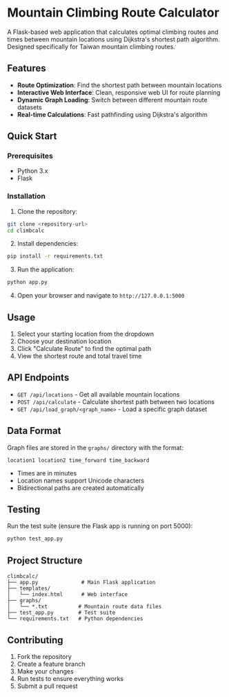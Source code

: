 # Mountain Climbing Route Calculator

A Flask-based web application that calculates optimal climbing routes and times between mountain locations using Dijkstra's shortest path algorithm. Designed specifically for Taiwan mountain climbing routes.

## Features

- **Route Optimization**: Find the shortest path between mountain locations
- **Interactive Web Interface**: Clean, responsive web UI for route planning
- **Dynamic Graph Loading**: Switch between different mountain route datasets
- **Real-time Calculations**: Fast pathfinding using Dijkstra's algorithm

## Quick Start

### Prerequisites

- Python 3.x
- Flask

### Installation

1. Clone the repository:
```bash
git clone <repository-url>
cd climbcalc
```

2. Install dependencies:
```bash
pip install -r requirements.txt
```

3. Run the application:
```bash
python app.py
```

4. Open your browser and navigate to `http://127.0.0.1:5000`

## Usage

1. Select your starting location from the dropdown
2. Choose your destination location
3. Click "Calculate Route" to find the optimal path
4. View the shortest route and total travel time

## API Endpoints

- `GET /api/locations` - Get all available mountain locations
- `POST /api/calculate` - Calculate shortest path between two locations
- `GET /api/load_graph/<graph_name>` - Load a specific graph dataset

## Data Format

Graph files are stored in the `graphs/` directory with the format:
```
location1 location2 time_forward time_backward
```

- Times are in minutes
- Location names support Unicode characters
- Bidirectional paths are created automatically

## Testing

Run the test suite (ensure the Flask app is running on port 5000):
```bash
python test_app.py
```

## Project Structure

```
climbcalc/
├── app.py              # Main Flask application
├── templates/
│   └── index.html      # Web interface
├── graphs/
│   └── *.txt          # Mountain route data files
├── test_app.py        # Test suite
└── requirements.txt   # Python dependencies
```

## Contributing

1. Fork the repository
2. Create a feature branch
3. Make your changes
4. Run tests to ensure everything works
5. Submit a pull request